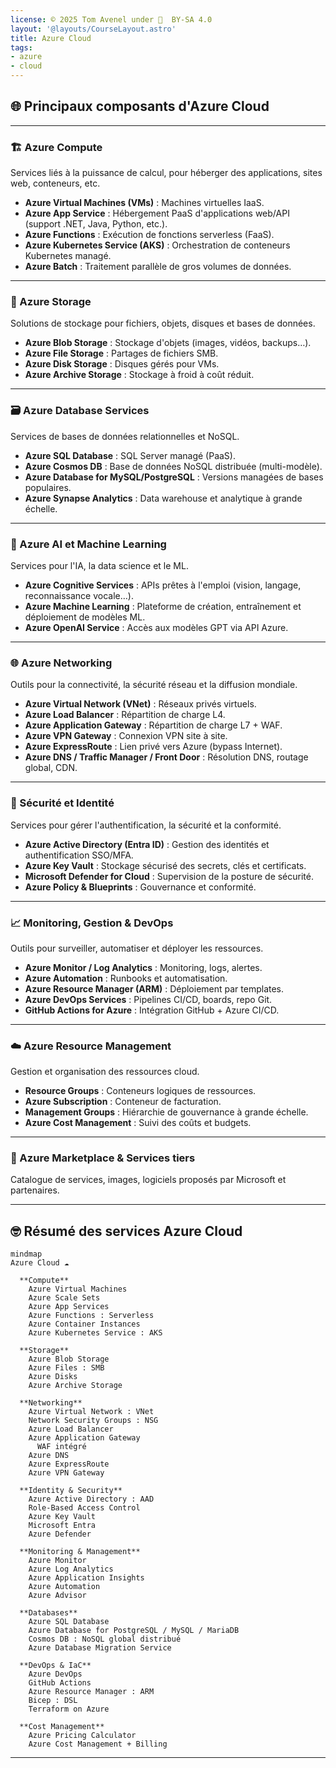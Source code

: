 ```yaml
---
license: © 2025 Tom Avenel under 󰵫  BY-SA 4.0
layout: '@layouts/CourseLayout.astro'
title: Azure Cloud
tags:
- azure
- cloud
---
```


## 🌐 Principaux composants d'Azure Cloud

---

### 🏗️ Azure Compute

Services liés à la puissance de calcul, pour héberger des applications, sites web, conteneurs, etc.

- **Azure Virtual Machines (VMs)** : Machines virtuelles IaaS.
- **Azure App Service** : Hébergement PaaS d'applications web/API (support .NET, Java, Python, etc.).
- **Azure Functions** : Exécution de fonctions serverless (FaaS).
- **Azure Kubernetes Service (AKS)** : Orchestration de conteneurs Kubernetes managé.
- **Azure Batch** : Traitement parallèle de gros volumes de données.

---

### 💾 Azure Storage

Solutions de stockage pour fichiers, objets, disques et bases de données.

- **Azure Blob Storage** : Stockage d'objets (images, vidéos, backups…).
- **Azure File Storage** : Partages de fichiers SMB.
- **Azure Disk Storage** : Disques gérés pour VMs.
- **Azure Archive Storage** : Stockage à froid à coût réduit.

---

### 🗃️ Azure Database Services

Services de bases de données relationnelles et NoSQL.

- **Azure SQL Database** : SQL Server managé (PaaS).
- **Azure Cosmos DB** : Base de données NoSQL distribuée (multi-modèle).
- **Azure Database for MySQL/PostgreSQL** : Versions managées de bases populaires.
- **Azure Synapse Analytics** : Data warehouse et analytique à grande échelle.

---

### 🧠 Azure AI et Machine Learning

Services pour l'IA, la data science et le ML.

- **Azure Cognitive Services** : APIs prêtes à l'emploi (vision, langage, reconnaissance vocale…).
- **Azure Machine Learning** : Plateforme de création, entraînement et déploiement de modèles ML.
- **Azure OpenAI Service** : Accès aux modèles GPT via API Azure.

---

### 🌐 Azure Networking

Outils pour la connectivité, la sécurité réseau et la diffusion mondiale.

- **Azure Virtual Network (VNet)** : Réseaux privés virtuels.
- **Azure Load Balancer** : Répartition de charge L4.
- **Azure Application Gateway** : Répartition de charge L7 + WAF.
- **Azure VPN Gateway** : Connexion VPN site à site.
- **Azure ExpressRoute** : Lien privé vers Azure (bypass Internet).
- **Azure DNS / Traffic Manager / Front Door** : Résolution DNS, routage global, CDN.

---

### 🔐 Sécurité et Identité

Services pour gérer l'authentification, la sécurité et la conformité.

- **Azure Active Directory (Entra ID)** : Gestion des identités et authentification SSO/MFA.
- **Azure Key Vault** : Stockage sécurisé des secrets, clés et certificats.
- **Microsoft Defender for Cloud** : Supervision de la posture de sécurité.
- **Azure Policy & Blueprints** : Gouvernance et conformité.

---

### 📈 Monitoring, Gestion & DevOps

Outils pour surveiller, automatiser et déployer les ressources.

- **Azure Monitor / Log Analytics** : Monitoring, logs, alertes.
- **Azure Automation** : Runbooks et automatisation.
- **Azure Resource Manager (ARM)** : Déploiement par templates.
- **Azure DevOps Services** : Pipelines CI/CD, boards, repo Git.
- **GitHub Actions for Azure** : Intégration GitHub + Azure CI/CD.

---

### ☁️ Azure Resource Management

Gestion et organisation des ressources cloud.

- **Resource Groups** : Conteneurs logiques de ressources.
- **Azure Subscription** : Conteneur de facturation.
- **Management Groups** : Hiérarchie de gouvernance à grande échelle.
- **Azure Cost Management** : Suivi des coûts et budgets.

---

### 🧩 Azure Marketplace & Services tiers

Catalogue de services, images, logiciels proposés par Microsoft et partenaires.

---

## 🤓 Résumé des services Azure Cloud

```mermaid
mindmap
Azure Cloud ☁️

  **Compute**
    Azure Virtual Machines
    Azure Scale Sets
    Azure App Services
    Azure Functions : Serverless
    Azure Container Instances
    Azure Kubernetes Service : AKS

  **Storage**
    Azure Blob Storage
    Azure Files : SMB
    Azure Disks
    Azure Archive Storage

  **Networking**
    Azure Virtual Network : VNet
    Network Security Groups : NSG
    Azure Load Balancer
    Azure Application Gateway
      WAF intégré
    Azure DNS
    Azure ExpressRoute
    Azure VPN Gateway

  **Identity & Security**
    Azure Active Directory : AAD
    Role-Based Access Control
    Azure Key Vault
    Microsoft Entra
    Azure Defender

  **Monitoring & Management**
    Azure Monitor
    Azure Log Analytics
    Azure Application Insights
    Azure Automation
    Azure Advisor

  **Databases**
    Azure SQL Database
    Azure Database for PostgreSQL / MySQL / MariaDB
    Cosmos DB : NoSQL global distribué
    Azure Database Migration Service

  **DevOps & IaC**
    Azure DevOps
    GitHub Actions
    Azure Resource Manager : ARM
    Bicep : DSL
    Terraform on Azure

  **Cost Management**
    Azure Pricing Calculator
    Azure Cost Management + Billing
```

---

